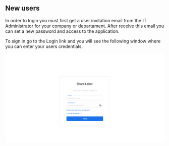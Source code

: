 ## New users

In order to login you must first get a user invitation email from the IT Administrator for your company or departament. After receive this email you can set a new password 
and access to the application. 

To sign in go to the Login link and you will see the following window where you can enter your users credentials. 


![login](./images/LoginPassword.png)